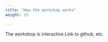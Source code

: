 ```yaml
---
title: "How the workshop works"
weight: 15

---
```


The workshop is interactive
Link to github, etc.


